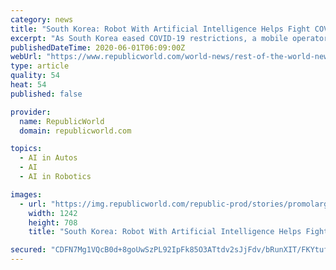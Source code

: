 ```yaml
---
category: news
title: "South Korea: Robot With Artificial Intelligence Helps Fight COVID-19 Spread"
excerpt: "As South Korea eased COVID-19 restrictions, a mobile operator company in the country is reportedly using a robot to reduce human contact and maintain sanitation"
publishedDateTime: 2020-06-01T06:09:00Z
webUrl: "https://www.republicworld.com/world-news/rest-of-the-world-news/robot-with-artificial-intelligence-helps-fight-covid-19-spread.html"
type: article
quality: 54
heat: 54
published: false

provider:
  name: RepublicWorld
  domain: republicworld.com

topics:
  - AI in Autos
  - AI
  - AI in Robotics

images:
  - url: "https://img.republicworld.com/republic-prod/stories/promolarge/xxhdpi/cdjczpfpngnthptp_1590991306.jpeg?tr=f-jpeg"
    width: 1242
    height: 708
    title: "South Korea: Robot With Artificial Intelligence Helps Fight COVID-19 Spread"

secured: "CDFN7Mg1VQcB0d+8goUwSzPL92IpFk85O3ATtdv2sJjFdv/bRunXIT/FKYtufMA1DGxrjiqG+MAAtvR9nr1wLTxF0sSd0jGNeU5bTMy4Fc63o54ivuBgbF5oGbIooor9fvMEiO42tHWoHDAoXO0EggRWacFuJe5N/hOTPwA6S02pulL+V/rTuoUQczQCKVbi06nZVRQa3Y9DhItDpK/Eq/DCFJE+QNPjH2O1W7eyohkJ906ATxkJzC8/SDcvm0C3WLeHHvXfFnYap8wRaO2mOYoS+rXFmYt9J+IGZYmN3zXLHn0/GFG9WaqgH+sHZ9Hy6T9cYkosCxWUr1NWhOW8TG8KiU4MLDgpvvHQaig06hBKvopUyLU8pM4T6V11IgtuUsThh5K3ohGVWkpmkFVaaPo3so9qXVqGNfJEm2D8ouPqMWZqSZ5bTH5YXCdIgkPqaK7BasLemZIPAREFmZ/CFl6/2/uy2mR9ScTx5neAF08=;GD7HyitjTBrK84EQoGWAGQ=="
---
```


